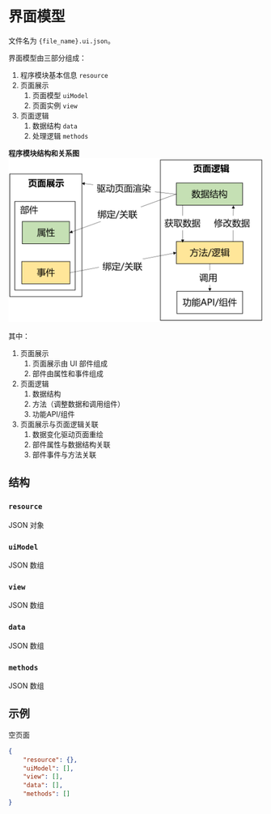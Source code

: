 # 界面模型

文件名为 `{file_name}.ui.json`。

界面模型由三部分组成：

1. 程序模块基本信息 `resource`
2. 页面展示
   1. 页面模型 `uiModel`
   2. 页面实例 `view`
3. 页面逻辑
   1. 数据结构 `data`
   2. 处理逻辑 `methods`

**程序模块结构和关系图**
![程序模块结构和关系图](../images/block_lang_program_structure.png)

其中：

1. 页面展示
   1. 页面展示由 UI 部件组成
   2. 部件由属性和事件组成
2. 页面逻辑
   1. 数据结构
   2. 方法（调整数据和调用组件）
   3. 功能API/组件
3. 页面展示与页面逻辑关联
   1. 数据变化驱动页面重绘
   2. 部件属性与数据结构关联
   3. 部件事件与方法关联

## 结构

### `resource`

JSON 对象

### `uiModel`

JSON 数组

### `view`

JSON 数组

### `data`

JSON 数组

### `methods`

JSON 数组

## 示例

空页面

```json
{
    "resource": {},
    "uiModel": [],
    "view": [],
    "data": [],
    "methods": []
}
```
